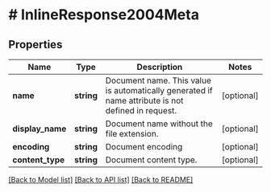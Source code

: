 # # InlineResponse2004Meta

## Properties

Name | Type | Description | Notes
------------ | ------------- | ------------- | -------------
**name** | **string** | Document name. This value is automatically generated if name attribute is not defined in request. | [optional] 
**display_name** | **string** | Document name without the file extension. | [optional] 
**encoding** | **string** | Document encoding | [optional] 
**content_type** | **string** | Document content type. | [optional] 

[[Back to Model list]](../../README.md#documentation-for-models) [[Back to API list]](../../README.md#documentation-for-api-endpoints) [[Back to README]](../../README.md)


